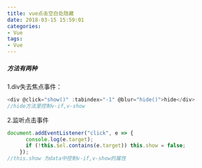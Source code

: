 ```yaml
---
title: vue点击空白处隐藏
date: 2018-03-15 15:59:01
categories:
- Vue
tags:
- Vue
---
```

##### 方法有两种
1.div失去焦点事件：
```JavaScript
<div @click="show()" :tabindex="-1" @blur="hide()">hide</div>
//hide方法里控制v-if,v-show
```
2.监听点击事件
```JavaScript
document.addEventListener("click", e => {
      console.log(e.target);
      if (!this.$el.contains(e.target)) this.show = false;
    });
//this.show 为data中控制v-if,v-show的属性
```